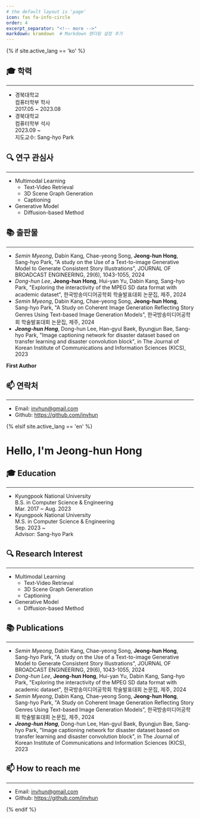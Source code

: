 ```yaml
---
# the default layout is 'page'
icon: fas fa-info-circle
order: 4
excerpt_separator: "<!-- more -->"
markdown: kramdown  # Markdown 렌더링 설정 추가
---
```


{% if site.active_lang == 'ko' %}

## 🎓 학력
* * *
- 경북대학교<br>
  컴퓨터학부 학사<br>
  2017.05 ~ 2023.08
- 경북대학교<br>
  컴퓨터학부 석사<br>
  2023.09 ~   
  지도교수: Sang-hyo Park

## 🔍 연구 관심사
* * *
- Multimodal Learning
  - Text-Video Retrieval
  - 3D Scene Graph Generation
  - Captioning
- Generative Model
  - Diffusion-based Method

## 📚 출판물
* * *
- *Semin Myeong*, Dabin Kang, Chae-yeong Song, **Jeong-hun Hong**, Sang-hyo Park, "A study on the Use of a Text-to-image Generative Model to Generate Consistent Story Illustrations", JOURNAL OF BROADCAST ENGINEERING, 29(6), 1043-1055, 2024
- *Dong-hun Lee*, **Jeong-hun Hong**, Hui-yan Yu, Dabin Kang, Sang-hyo Park, "Exploring the interactivity of the MPEG SD data format with academic dataset", 한국방송미디어공학회 학술발표대회 논문집, 제주, 2024
- *Semin Myeong*, Dabin Kang, Chae-yeong Song, **Jeong-hun Hong**, Sang-hyo Park, "A Study on Coherent Image Generation Reflecting Story Genres Using Text-based Image Generation Models", 한국방송미디어공학회 학술발표대회 논문집, 제주, 2024
- ***Jeong-hun Hong***, Dong-hun Lee, Han-gyul Baek, Byungjun Bae, Sang-hyo Park, "Image captioning network for disaster dataset based on transfer learning and disaster convolution block", in The Journal of Korean Institute of Communications and Information Sciences (KICS), 2023 

**First Author**

## 📫 연락처
* * *
- Email: invhun@gmail.com
- Github: https://github.com/invhun
<!-- - Google Scholar: https://scholar.google.com/citations?user=sPIUOpIAAAAJ&hl=ko -->

{% elsif site.active_lang == 'en' %}
# Hello, I'm Jeong-hun Hong

## 🎓 Education
* * *
- Kyungpook National University<br>
  B.S. in Computer Science & Engineering<br>
  Mar. 2017 ~ Aug. 2023
- Kyungpook National University<br>
  M.S. in Computer Science & Engineering<br>
  Sep. 2023 ~   
  Advisor: Sang-hyo Park

## 🔍 Research Interest
* * *
- Multimodal Learning
  - Text-Video Retrieval
  - 3D Scene Graph Generation
  - Captioning
- Generative Model
  - Diffusion-based Method

## 📚 Publications
* * *
- *Semin Myeong*, Dabin Kang, Chae-yeong Song, **Jeong-hun Hong**, Sang-hyo Park, "A study on the Use of a Text-to-image Generative Model to Generate Consistent Story Illustrations", JOURNAL OF BROADCAST ENGINEERING, 29(6), 1043-1055, 2024
- *Dong-hun Lee*, **Jeong-hun Hong**, Hui-yan Yu, Dabin Kang, Sang-hyo Park, "Exploring the interactivity of the MPEG SD data format with academic dataset", 한국방송미디어공학회 학술발표대회 논문집, 제주, 2024
- *Semin Myeong*, Dabin Kang, Chae-yeong Song, **Jeong-hun Hong**, Sang-hyo Park, "A Study on Coherent Image Generation Reflecting Story Genres Using Text-based Image Generation Models", 한국방송미디어공학회 학술발표대회 논문집, 제주, 2024
- ***Jeong-hun Hong***, Dong-hun Lee, Han-gyul Baek, Byungjun Bae, Sang-hyo Park, "Image captioning network for disaster dataset based on transfer learning and disaster convolution block", in The Journal of Korean Institute of Communications and Information Sciences (KICS), 2023 

## 📫 How to reach me
* * *
- Email: invhun@gmail.com
- Github: https://github.com/invhun
<!-- - Google Scholar: https://scholar.google.com/citations?user=sPIUOpIAAAAJ&hl=ko -->
{% endif %}
